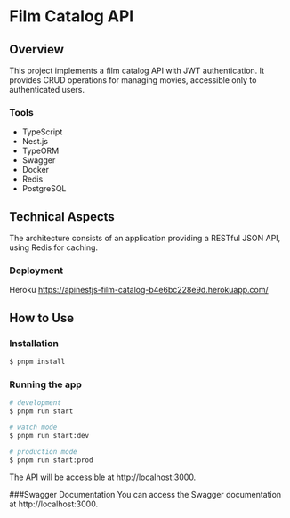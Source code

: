 # Film Catalog API

## Overview

This project implements a film catalog API with JWT authentication. It provides CRUD operations for managing movies, accessible only to authenticated users.

### Tools

- TypeScript
- Nest.js
- TypeORM
- Swagger
- Docker
- Redis
- PostgreSQL

## Technical Aspects

The architecture consists of an application providing a RESTful JSON API, using Redis for caching.

### Deployment

Heroku
https://apinestjs-film-catalog-b4e6bc228e9d.herokuapp.com/

## How to Use
   
### Installation

```bash
$ pnpm install
```

### Running the app

```bash
# development
$ pnpm run start

# watch mode
$ pnpm run start:dev

# production mode
$ pnpm run start:prod
```
The API will be accessible at http://localhost:3000.

###Swagger Documentation
You can access the Swagger documentation at http://localhost:3000.


